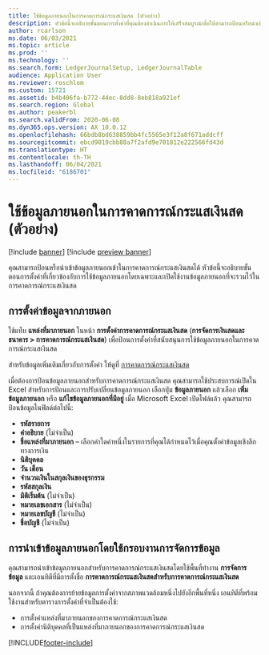 ```yaml
---
title: ใช้ข้อมูลภายนอกในการคาดการณ์กระแสเงินสด (ตัวอย่าง)
description: หัวข้อนี้จะอธิบายขั้นตอนการตั้งค่าที่คุณต้องดำเนินการให้เสร็จสมบูรณ์เพื่อให้สามารถป้อนหรือนำเข้าข้อมูลภายนอกเข้าในการคาดการณ์กระแสเงินสดได้
author: rcarlson
ms.date: 06/03/2021
ms.topic: article
ms.prod: ''
ms.technology: ''
ms.search.form: LedgerJournalSetup, LedgerJournalTable
audience: Application User
ms.reviewer: roschlom
ms.custom: 15721
ms.assetid: b4b406fa-b772-44ec-8dd8-8eb818a921ef
ms.search.region: Global
ms.author: peakerbl
ms.search.validFrom: 2020-06-08
ms.dyn365.ops.version: AX 10.0.12
ms.openlocfilehash: 66bdb8bd638859bb4fc5565e3f12a8f671addcff
ms.sourcegitcommit: ebcd9019cbb88a7f2afd9e701812e222566fd43d
ms.translationtype: HT
ms.contentlocale: th-TH
ms.lasthandoff: 06/04/2021
ms.locfileid: "6186701"
---
```

# <a name="use-external-data-in-cash-flow-forecasts-preview"></a>ใช้ข้อมูลภายนอกในการคาดการณ์กระแสเงินสด (ตัวอย่าง)

[!include [banner](../includes/banner.md)]
[!include [preview banner](../includes/preview-banner.md)]

คุณสามารถป้อนหรือนำเข้าข้อมูลภายนอกเข้าในการคาดการณ์กระแสเงินสดได้ หัวข้อนี้จะอธิบายขั้นตอนการตั้งค่าที่เกี่ยวข้องกับการใช้ข้อมูลภายนอกโดยเฉพาะและเปิดใช้งานข้อมูลภายนอกที่จะรวมไว้ในการคาดการณ์กระแสเงินสด

## <a name="external-data-setup"></a>การตั้งค่าข้อมูลจากภายนอก

ใช้แท็บ **แหล่งที่มาภายนอก** ในหน้า **การตั้งค่าการคาดการณ์กระแสเงินสด** (**การจัดการเงินสดและธนาคาร \> การคาดการณ์กระแสเงินสด**) เพื่อป้อนการตั้งค่าที่สนับสนุนการใช้ข้อมูลภายนอกในการคาดการณ์กระแสเงินสด

สำหรับข้อมูลเพิ่มเติมเกี่ยวกับการตั้งค่า ให้ดูที่ [การคาดการณ์กระแสเงินสด](../cash-bank-management/cash-flow-forecasting.md)

เมื่อต้องการป้อนข้อมูลภายนอกสำหรับการคาดการณ์กระแสเงินสด คุณสามารถใช้ประสบการณ์เปิดใน Excel สำหรับการป้อนและการปรับเปลี่ยนข้อมูลภายนอก เลือกปุ่ม **ข้อมูลภายนอก** แล้วเลือก **เพิ่มข้อมูลภายนอก** หรือ **แก้ไขข้อมูลภายนอกที่มีอยู่** เมื่อ Microsoft Excel เปิดไฟล์แล้ว คุณสามารถป้อนข้อมูลในฟิลด์ต่อไปนี้:

- **รหัสรายการ**
- **คำอธิบาย** (ไม่จำเป็น)
- **ชื่อแหล่งที่มาภายนอก** – เลือกค่าใดค่าหนึ่งในรายการที่คุณได้กำหนดไว้เมื่อคุณตั้งค่าข้อมูลเชิงลึกทางการเงิน
- **นิติบุคคล**
- **วัน เดือน**
- **จำนวนเงินในสกุลเงินของธุรกรรม**
- **รหัสสกุลเงิน**
- **มิติเริ่มต้น** (ไม่จำเป็น)
- **หมายเลขเอกสาร** (ไม่จำเป็น)
- **หมายเลขบัญชี** (ไม่จำเป็น)
- **ชื่อบัญชี** (ไม่จำเป็น)

## <a name="importing-external-data-by-using-the-data-management-framework"></a>การนำเข้าข้อมูลภายนอกโดยใช้กรอบงานการจัดการข้อมูล

คุณสามารถนำเข้าข้อมูลภายนอกสำหรับการคาดการณ์กระแสเงินสดโดยใช้พื้นที่ทำงาน **การจัดการข้อมูล** และเอนทิตีที่มีการตั้งชื่อ **การคาดการณ์กระแสเงินสดสำหรับการคาดการณ์กระแสเงินสด**

นอกจากนี้ ถ้าคุณต้องการย้ายข้อมูลการตั้งค่าจากสภาพแวดล้อมหนึ่งไปยังอีกพื้นที่หนึ่ง เอนทิตีที่พร้อมใช้งานสำหรับตารางการตั้งค่าที่จำเป็นต้องใช้:

- การตั้งค่าแหล่งที่มาภายนอกของการคาดการณ์กระแสเงินสด
- การตั้งค่านิติบุคคลที่เป็นแหล่งที่มาภายนอกของการคาดการณ์กระแสเงินสด

[!INCLUDE[footer-include](../../includes/footer-banner.md)]
